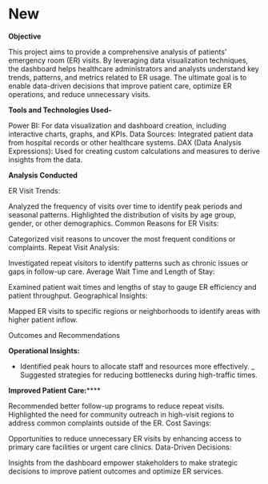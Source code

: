 # New
**Objective**

This project aims to provide a comprehensive analysis of patients' emergency room (ER) visits. By leveraging data visualization techniques, the dashboard helps healthcare administrators and analysts understand key trends, patterns, and metrics related to ER usage. The ultimate goal is to enable data-driven decisions that improve patient care, optimize ER operations, and reduce unnecessary visits.

**Tools and Technologies Used-**

Power BI: For data visualization and dashboard creation, including interactive charts, graphs, and KPIs.
Data Sources: Integrated patient data from hospital records or other healthcare systems.
DAX (Data Analysis Expressions): Used for creating custom calculations and measures to derive insights from the data.

**Analysis Conducted**

ER Visit Trends:

Analyzed the frequency of visits over time to identify peak periods and seasonal patterns.
Highlighted the distribution of visits by age group, gender, or other demographics.
Common Reasons for ER Visits:

Categorized visit reasons to uncover the most frequent conditions or complaints.
Repeat Visit Analysis:

Investigated repeat visitors to identify patterns such as chronic issues or gaps in follow-up care.
Average Wait Time and Length of Stay:

Examined patient wait times and lengths of stay to gauge ER efficiency and patient throughput.
Geographical Insights:

Mapped ER visits to specific regions or neighborhoods to identify areas with higher patient inflow.

Outcomes and Recommendations

**Operational Insights:**
- Identified peak hours to allocate staff and resources more effectively.
_ Suggested strategies for reducing bottlenecks during high-traffic times.

**Improved Patient Care:******

Recommended better follow-up programs to reduce repeat visits.
Highlighted the need for community outreach in high-visit regions to address common complaints outside of the ER.
Cost Savings:

Opportunities to reduce unnecessary ER visits by enhancing access to primary care facilities or urgent care clinics.
Data-Driven Decisions:

Insights from the dashboard empower stakeholders to make strategic decisions to improve patient outcomes and optimize ER services.

